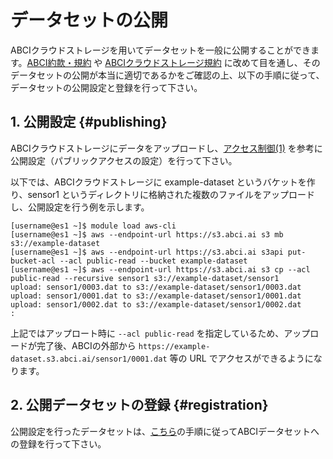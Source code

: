
# データセットの公開

ABCIクラウドストレージを用いてデータセットを一般に公開することができます。[ABCI約款・規約](https://abci.ai/ja/how_to_use/) や [ABCIクラウドストレージ規約](https://abci.ai/ja/how_to_use/data/cloudstorage-agreement.pdf) に改めて目を通し、そのデータセットの公開が本当に適切であるかをご確認の上、以下の手順に従って、データセットの公開設定と登録を行って下さい。


## 1. 公開設定 {#publishing}

ABCIクラウドストレージにデータをアップロードし、[アクセス制御(1)](acl.md) を参考に公開設定（パブリックアクセスの設定）を行って下さい。

以下では、ABCIクラウドストレージに example-dataset というバケットを作り、sensor1 というディレクトリに格納された複数のファイルをアップロードし、公開設定を行う例を示します。

```
[username@es1 ~]$ module load aws-cli
[username@es1 ~]$ aws --endpoint-url https://s3.abci.ai s3 mb s3://example-dataset
[username@es1 ~]$ aws --endpoint-url https://s3.abci.ai s3api put-bucket-acl --acl public-read --bucket example-dataset
[username@es1 ~]$ aws --endpoint-url https://s3.abci.ai s3 cp --acl public-read --recursive sensor1 s3://example-dataset/sensor1
upload: sensor1/0003.dat to s3://example-dataset/sensor1/0003.dat
upload: sensor1/0001.dat to s3://example-dataset/sensor1/0001.dat
upload: sensor1/0002.dat to s3://example-dataset/sensor1/0002.dat
:
```

上記ではアップロート時に `--acl public-read` を指定しているため、アップロードが完了後、ABCIの外部から `https://example-dataset.s3.abci.ai/sensor1/0001.dat` 等の URL でアクセスができるようになります。

<!-- データセットの利用者がダウンロードできるように、これらの URL のリストを用意して下さい。-->


## 2. 公開データセットの登録 {#registration}

公開設定を行ったデータセットは、[こちら](../abci-datasets.md)の手順に従ってABCIデータセットへの登録を行って下さい。

